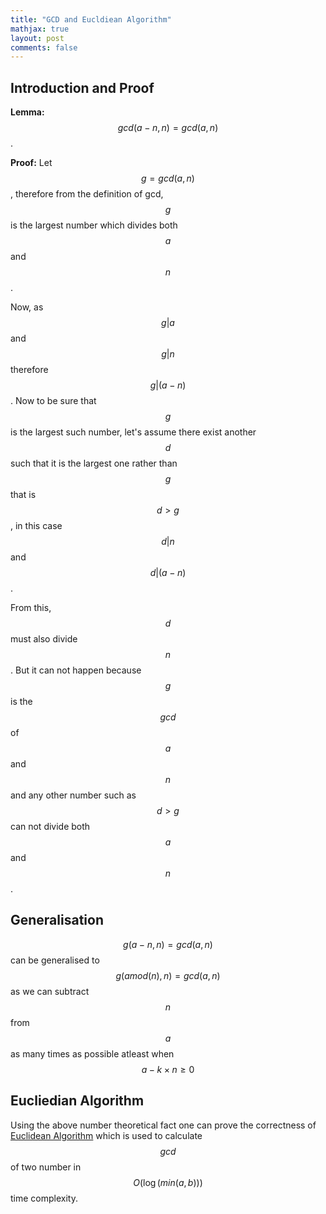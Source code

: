 ```yaml
---
title: "GCD and Eucldiean Algorithm"
mathjax: true
layout: post
comments: false
---
```


## Introduction and Proof

**Lemma:** $$gcd(a - n, n) = gcd(a, n)$$.

**Proof:** Let $$g = gcd(a, n)$$, therefore from the definition of gcd, $$g$$ is the largest
number which divides both $$a$$ and $$n$$.

Now, as $$g|a$$ and $$g|n$$ therefore $$g|(a-n)$$. Now to be sure that $$g$$ is
the largest such number, let's assume there exist another $$d$$ such that it is
the largest one rather than $$g$$ that is $$d > g$$, in this case $$d|n$$ and
$$d|(a-n)$$.

From this, $$d$$ must also divide $$n$$. But it can not happen because $$g$$ is
the $$gcd$$ of $$a$$ and $$n$$ and any other number such as $$d > g$$ can not divide
both $$a$$ and $$n$$.

## Generalisation

$$g(a-n, n) = gcd(a, n)$$ can be generalised to $$g(a mod(n), n) = gcd(a, n)$$
as we can subtract $$n$$ from $$a$$ as many times as possible atleast when $$a -
k \times n \geq 0$$

## Eucliedian Algorithm

Using the above number theoretical fact one can prove the correctness of
[Euclidean Algorithm](https://en.wikipedia.org/wiki/Euclidean_algorithm) which
is used to calculate $$gcd$$ of two number in $$O(\log(min(a, b)))$$ time
complexity.
